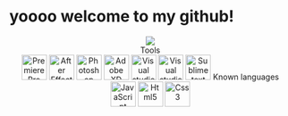 # yoooo welcome to my github!

<p align="center">
  <img src="https://discord.c99.nl/widget/theme-1/504897777042718722.png"> <br>
  Tools<br>
  <img alt="Premiere Pro 2020 - 2022" width="auto" height="45px" src="https://upload.wikimedia.org/wikipedia/commons/thumb/4/40/Adobe_Premiere_Pro_CC_icon.svg/1200px-Adobe_Premiere_Pro_CC_icon.svg.png"/>
  <img alt="After Effects 2020 - 2022" width="auto" height="45px" src="https://upload.wikimedia.org/wikipedia/commons/thumb/c/cb/Adobe_After_Effects_CC_icon.svg/2101px-Adobe_After_Effects_CC_icon.svg.png"/>
  <img alt="Photoshop 2019 - 2022" width="auto" height="45px" src="https://cdn-icons-png.flaticon.com/512/5968/5968520.png"/>
  <img alt="Adobe XD 2022 - 2022" width="auto" height="45px" src="https://upload.wikimedia.org/wikipedia/commons/thumb/c/c2/Adobe_XD_CC_icon.svg/1051px-Adobe_XD_CC_icon.svg.png"/>
  <img alt="Visual studio 2021 - 2022" width="auto" height="45px" src="https://visualstudio.microsoft.com/wp-content/uploads/2021/10/Product-Icon.svg"/>
  <img alt="Visual studio code 2021 - 2022" width="auto" height="45px" src="https://spece.it/wp-content/uploads/2020/03/1200px-Visual_Studio_Code_1.35_icon.svg.png"/>
  <img alt="Sublime text 2019 - 2022" width="auto" height="45px" src="https://cdn.worldvectorlogo.com/logos/sublime-text.svg"/>
  Known languages<br>
  <img alt="JavaScript" width="auto" height="45px" src="https://upload.wikimedia.org/wikipedia/commons/thumb/9/99/Unofficial_JavaScript_logo_2.svg/1024px-Unofficial_JavaScript_logo_2.svg.png"/>
  <img alt="Html5" width="auto" height="45px" src="https://www.w3.org/html/logo/downloads/HTML5_Badge_512.png"/>
  <img alt="Css3" width="auto" height="45px" src="https://www.w3.org/html/logo/downloads/CSS3_Badge_512.png"/>
</p>
